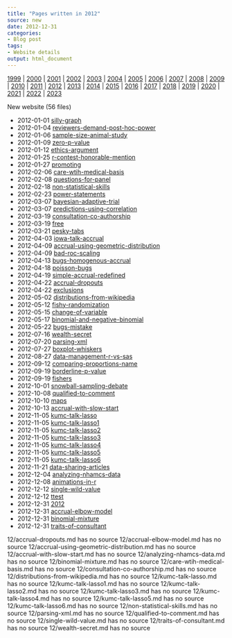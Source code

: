 ```yaml
---
title: "Pages written in 2012"
source: new
date: 2012-12-31
categories:
- Blog post
tags:
- Website details
output: html_document
---
```

 
[1999](http://new.pmean.com/1999/) | [2000](http://new.pmean.com/2000/) | [2001](http://new.pmean.com/2001/) | [2002](http://new.pmean.com/2002/) | [2003](http://new.pmean.com/2003/) | [2004](http://new.pmean.com/2004/) | [2005](http://new.pmean.com/2005/) | [2006](http://new.pmean.com/2006/) | [2007](http://new.pmean.com/2007/) | [2008](http://new.pmean.com/2008/) | [2009](http://new.pmean.com/2009/) | [2010](http://new.pmean.com/2010/) | [2011](http://new.pmean.com/2011/) | [2012](http://new.pmean.com/2012/) | [2013](http://new.pmean.com/2013/) | [2014](http://new.pmean.com/2014/) | [2015](http://new.pmean.com/2015/) | [2016](http://new.pmean.com/2016/) | [2017](http://new.pmean.com/2017/) | [2018](http://new.pmean.com/2018/) | [2019](http://new.pmean.com/2019/) | [2020](http://new.pmean.com/2020/) | [2021](http://new.pmean.com/2021/) | [2022](http://new.pmean.com/2022/) | [2023](http://new.pmean.com/2023/)
 
New website (56 files)
 
+ 2012-01-01 [silly-graph](http://new.pmean.com/silly-graph/)    
+ 2012-01-04 [reviewers-demand-post-hoc-power](http://new.pmean.com/reviewers-demand-post-hoc-power/)    
+ 2012-01-06 [sample-size-animal-study](http://new.pmean.com/sample-size-animal-study/)    
+ 2012-01-09 [zero-p-value](http://new.pmean.com/zero-p-value/)    
+ 2012-01-12 [ethics-argument](http://new.pmean.com/ethics-argument/)    
+ 2012-01-25 [r-contest-honorable-mention](http://new.pmean.com/r-contest-honorable-mention/)    
+ 2012-01-27 [promoting](http://new.pmean.com/promoting/)    
+ 2012-02-06 [care-wtih-medical-basis](http://new.pmean.com/care-wtih-medical-basis/)    
+ 2012-02-08 [questions-for-panel](http://new.pmean.com/questions-for-panel/)    
+ 2012-02-18 [non-statistical-skills](http://new.pmean.com/non-statistical-skills/)    
+ 2012-02-23 [power-statements](http://new.pmean.com/power-statements/)    
+ 2012-03-07 [bayesian-adaptive-trial](http://new.pmean.com/bayesian-adaptive-trial/)    
+ 2012-03-07 [predictions-using-correlation](http://new.pmean.com/predictions-using-correlation/)    
+ 2012-03-19 [consultation-co-authorship](http://new.pmean.com/consultation-co-authorship/)    
+ 2012-03-19 [free](http://new.pmean.com/free/)    
+ 2012-03-21 [pesky-tabs](http://new.pmean.com/pesky-tabs/)    
+ 2012-04-03 [iowa-talk-accrual](http://new.pmean.com/iowa-talk-accrual/)    
+ 2012-04-09 [accrual-using-geometric-distribution](http://new.pmean.com/accrual-using-geometric-distribution/)    
+ 2012-04-09 [bad-roc-scaling](http://new.pmean.com/bad-roc-scaling/)    
+ 2012-04-13 [bugs-homogenous-accrual](http://new.pmean.com/bugs-homogenous-accrual/)    
+ 2012-04-18 [poisson-bugs](http://new.pmean.com/poisson-bugs/)    
+ 2012-04-19 [simple-accrual-redefined](http://new.pmean.com/simple-accrual-redefined/)    
+ 2012-04-22 [accrual-dropouts](http://new.pmean.com/accrual-dropouts/)    
+ 2012-04-22 [exclusions](http://new.pmean.com/exclusions/)    
+ 2012-05-02 [distributions-from-wikipedia](http://new.pmean.com/distributions-from-wikipedia/)    
+ 2012-05-12 [fishy-randomization](http://new.pmean.com/fishy-randomization/)    
+ 2012-05-15 [change-of-variable](http://new.pmean.com/change-of-variable/)    
+ 2012-05-17 [binomial-and-negative-binomial](http://new.pmean.com/binomial-and-negative-binomial/)    
+ 2012-05-22 [bugs-mistake](http://new.pmean.com/bugs-mistake/)    
+ 2012-07-16 [wealth-secret](http://new.pmean.com/wealth-secret/)    
+ 2012-07-20 [parsing-xml](http://new.pmean.com/parsing-xml/)    
+ 2012-07-27 [boxplot-whiskers](http://new.pmean.com/boxplot-whiskers/)    
+ 2012-08-27 [data-management-r-vs-sas](http://new.pmean.com/data-management-r-vs-sas/)    
+ 2012-09-12 [comparing-proportions-name](http://new.pmean.com/comparing-proportions-name/)    
+ 2012-09-19 [borderline-p-value](http://new.pmean.com/borderline-p-value/)    
+ 2012-09-19 [fishers](http://new.pmean.com/fishers/)    
+ 2012-10-01 [snowball-sampling-debate](http://new.pmean.com/snowball-sampling-debate/)    
+ 2012-10-08 [qualified-to-comment](http://new.pmean.com/qualified-to-comment/)    
+ 2012-10-10 [maps](http://new.pmean.com/maps/)    
+ 2012-10-13 [accrual-with-slow-start](http://new.pmean.com/accrual-with-slow-start/)    
+ 2012-11-05 [kumc-talk-lasso](http://new.pmean.com/kumc-talk-lasso/)    
+ 2012-11-05 [kumc-talk-lasso1](http://new.pmean.com/kumc-talk-lasso1/)    
+ 2012-11-05 [kumc-talk-lasso2](http://new.pmean.com/kumc-talk-lasso2/)    
+ 2012-11-05 [kumc-talk-lasso3](http://new.pmean.com/kumc-talk-lasso3/)    
+ 2012-11-05 [kumc-talk-lasso4](http://new.pmean.com/kumc-talk-lasso4/)    
+ 2012-11-05 [kumc-talk-lasso5](http://new.pmean.com/kumc-talk-lasso5/)    
+ 2012-11-05 [kumc-talk-lasso6](http://new.pmean.com/kumc-talk-lasso6/)    
+ 2012-11-21 [data-sharing-articles](http://new.pmean.com/data-sharing-articles/)    
+ 2012-12-04 [analyzing-nhamcs-data](http://new.pmean.com/analyzing-nhamcs-data/)    
+ 2012-12-08 [animations-in-r](http://new.pmean.com/animations-in-r/)    
+ 2012-12-12 [single-wild-value](http://new.pmean.com/single-wild-value/)    
+ 2012-12-12 [ttest](http://new.pmean.com/ttest/)    
+ 2012-12-31 [2012](http://new.pmean.com/2012/)    
+ 2012-12-31 [accrual-elbow-model](http://new.pmean.com/accrual-elbow-model/)    
+ 2012-12-31 [binomial-mixture](http://new.pmean.com/binomial-mixture/)    
+ 2012-12-31 [traits-of-consultant](http://new.pmean.com/traits-of-consultant/)  
 
12/accrual-dropouts.md has no source
12/accrual-elbow-model.md has no source
12/accrual-using-geometric-distribution.md has no source
12/accrual-with-slow-start.md has no source
12/analyzing-nhamcs-data.md has no source
12/binomial-mixture.md has no source
12/care-wtih-medical-basis.md has no source
12/consultation-co-authorship.md has no source
12/distributions-from-wikipedia.md has no source
12/kumc-talk-lasso.md has no source
12/kumc-talk-lasso1.md has no source
12/kumc-talk-lasso2.md has no source
12/kumc-talk-lasso3.md has no source
12/kumc-talk-lasso4.md has no source
12/kumc-talk-lasso5.md has no source
12/kumc-talk-lasso6.md has no source
12/non-statistical-skills.md has no source
12/parsing-xml.md has no source
12/qualified-to-comment.md has no source
12/single-wild-value.md has no source
12/traits-of-consultant.md has no source
12/wealth-secret.md has no source
